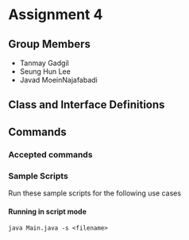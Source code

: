 # Assignment 4

## Group Members
- Tanmay Gadgil
- Seung Hun Lee
- Javad MoeinNajafabadi

## Class and Interface Definitions

## Commands

### Accepted commands

### Sample Scripts

Run these sample scripts for the following use cases

#### Running in script mode

```shell
java Main.java -s <filename>
```

